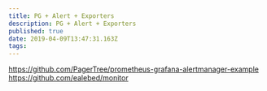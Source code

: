 ```yaml
---
title: PG + Alert + Exporters
description: PG + Alert + Exporters
published: true
date: 2019-04-09T13:47:31.163Z
tags: 
---
```


https://github.com/PagerTree/prometheus-grafana-alertmanager-example https://github.com/ealebed/monitor